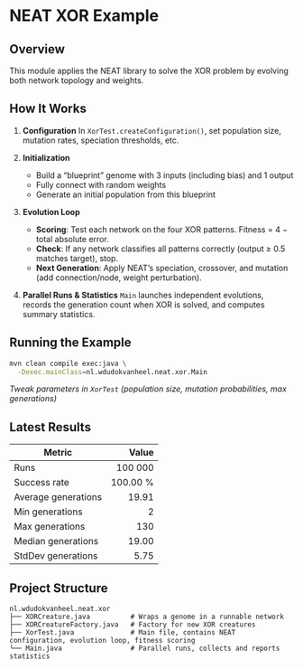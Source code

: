 # NEAT XOR Example

## Overview

This module applies the NEAT library to solve the XOR problem by evolving both network topology and weights.

## How It Works

1. **Configuration**
   In `XorTest.createConfiguration()`, set population size, mutation rates, speciation thresholds, etc.
2. **Initialization**

    * Build a “blueprint” genome with 3 inputs (including bias) and 1 output
    * Fully connect with random weights
    * Generate an initial population from this blueprint
3. **Evolution Loop**

    * **Scoring**: Test each network on the four XOR patterns. Fitness = 4 − total absolute error.
    * **Check**: If any network classifies all patterns correctly (output ≥ 0.5 matches target), stop.
    * **Next Generation**: Apply NEAT’s speciation, crossover, and mutation (add connection/node, weight perturbation).
4. **Parallel Runs & Statistics**
   `Main` launches independent evolutions, records the generation count when XOR is solved, and computes summary statistics.

## Running the Example

```bash
mvn clean compile exec:java \
  -Dexec.mainClass=nl.wdudokvanheel.neat.xor.Main
```

*Tweak parameters in `XorTest` (population size, mutation probabilities, max generations)*

## Latest Results

| Metric              |    Value |
| ------------------- |---------:|
| Runs                |  100 000 |
| Success rate        | 100.00 % |
| Average generations |    19.91 |
| Min generations     |        2 |
| Max generations     |      130 |
| Median generations  |    19.00 |
| StdDev generations  |     5.75 |

## Project Structure

```
nl.wdudokvanheel.neat.xor
├── XORCreature.java          # Wraps a genome in a runnable network
├── XORCreatureFactory.java   # Factory for new XOR creatures
├── XorTest.java              # Main file, contains NEAT configuration, evolution loop, fitness scoring
└── Main.java                 # Parallel runs, collects and reports statistics
```
